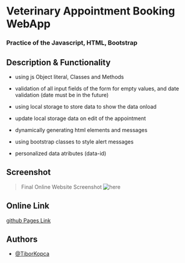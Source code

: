 # Veterinary Appointment Booking WebApp
### Practice of the Javascript, HTML, Bootstrap 

## Description & Functionality
* using js Object literal, Classes and Methods
* validation of all input fields of the form for empty values, and date validation (date must be in the future)
* using local storage to store data to show the data onload
* update local storage data on edit of the appointment
* dynamically generating html elements and messages
* using bootstrap classes to style alert messages

* personalized data atributes (data-id)

## Screenshot
>Final Online Website Screenshot
![here](/screenshots/screenshot.png)

## Online Link
[github Pages Link](https://tiborkopca.github.io/)

## Authors

- [@TiborKopca](https://github.com/TiborKopca)
